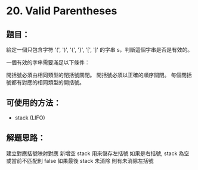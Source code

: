 # 20. Valid Parentheses

## 題目：
給定一個只包含字符 '(', ')', '{', '}', '[', ']' 的字串 s，判斷這個字串是否是有效的。

一個有效的字串需要滿足以下條件：

開括號必須由相同類型的閉括號關閉。
開括號必須以正確的順序關閉。
每個閉括號都有對應的相同類型的開括號。

## 可使用的方法：
- stack (LIFO)

## 解題思路： 
建立對應括號映射對應
新增空 stack 用來儲存左括號
如果是右括號, stack 為空或當前不匹配則 false
如果最後 stack 未消除 則有未消除左括號
